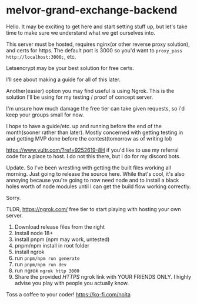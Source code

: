 # melvor-grand-exchange-backend

Hello.
It may be exciting to get here and start setting stuff up, but let's take time to make sure we understand what we get ourselves into.

This server must be hosted, requires nginx(or other reverse proxy solution), and certs for https. The default port is 3000 so you'd want to `proxy_pass http://localhost:3000;`, etc.

Letsencrypt may be your best solution for free certs.

I'll see about making a guide for all of this later.

Another(easier) option you may find useful is using Ngrok. This is the solution I'll be using for my testing / proof of concept server.

I'm unsure how much damage the free tier can take given requests, so i'd keep your groups small for now.



I hope to have a guide/etc. up and running before the end of the month(sooner rather than later). Mostly concerned with getting testing in and getting MVP done before the contest(tomorrow as of writing lol)


https://www.vultr.com/?ref=9252619-8H if you'd like to use my referral code for a place to host. I do not this there, but I do for my discord bots.

Update. So I've been wrestling with getting the built files working all morning. Just going to release the source here. While that's cool, it's also annoying because you're going to now need node and to install a black holes worth of node modules until I can get the build flow working correctly.

Sorry.

TLDR, https://ngrok.com/ free tier to start playing with hosting your own server.

1. Download release files from the right
2. Install node 18+
3. install pnpm (npm may work, untested)
4. pnpm/npm install in root folder
5. install ngrok
6. run `pnpm/npm run generate`
7. run `pnpm/npm run dev`
8. run ngrok `ngrok http 3000`
9. Share the provided *HTTPS* ngrok link with YOUR FRIENDS ONLY. I highly advise you play with people you actually know.

Toss a coffee to your coder! https://ko-fi.com/noita

